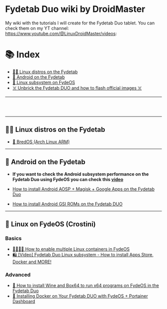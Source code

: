 # Fydetab Duo wiki by DroidMaster

My wiki with the tutorials I will create for the Fydetab Duo tablet. You can check them on my YT channel: https://www.youtube.com/@LinuxDroidMaster/videos: 


# 📚 Index
* [👑🐧 Linux distros on the Fydetab](#linux-fydetab)
* [🤖 Android on the Fydetab](#android-fydetab)
* [🐧 Linux subsystem on FydeOS](#linux-subsystem)
* [☠️ Unbrick the Fydetab DUO and how to flash official images ☠️](/Documentation/UNBRICK.md)

---

<br>
<br>

---

## 👑🐧 Linux distros on the Fydetab <a name=linux-fydetab></a>
* [🍞 BredOS (Arch Linux ARM)](/Documentation/Linux_distros/bredos.md)

---

## 🤖 Android on the Fydetab <a name=android-fydetab></a>

* **If you want to check the Android subsystem performance on the Fydetab Duo using FydeOS you can check this [video](https://youtu.be/apTzQY6Fmq4)**

* [How to install Android AOSP + Magisk + Google Apps on the Fydetab Duo](/Documentation/Android/Installing_AOSP.md)
* [How to install Android GSI ROMs on the Fydetab DUO](/Documentation/Android/Installing_GSI.md)


---

## 🐧 Linux on FydeOS (Crostini) <a name=linux-subsystem></a>

### Basics
* [👨‍👩‍👧‍👦 How to enable multiple Linux containers in FydeOS](/Documentation/Linux_subsystem/Multiple_containers.md)
* [🛍️ [Video] Fydetab Duo Linux subsystem - How to install Apps Store, Docker and MORE!](https://youtu.be/DVWhIUo99RM)

### Advanced
* [🍷 How to install Wine and Box64 to run x64 programs on FydeOS in the Fydetab Duo](/Documentation/Linux_subsystem/Installing_Wine.md)
* [🐳 Installing Docker on Your Fydetab DUO with FydeOS + Portainer Dashboard](/Documentation/Linux_subsystem/Docker.md)

